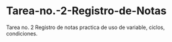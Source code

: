 # Tarea-no.-2-Registro-de-Notas
Tarea no. 2 Registro de notas practica de uso de variable, ciclos, condiciones. 
